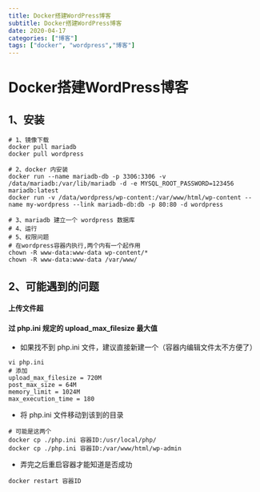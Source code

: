 ```yaml
---
title: Docker搭建WordPress博客
subtitle: Docker搭建WordPress博客
date: 2020-04-17
categories: ["博客"]
tags: ["docker", "wordpress","博客"]
---
```

# Docker搭建WordPress博客

## 1、安装

```shell
# 1、镜像下载
docker pull mariadb
docker pull wordpress

# 2、docker 内安装
docker run --name mariadb-db -p 3306:3306 -v /data/mariadb:/var/lib/mariadb -d -e MYSQL_ROOT_PASSWORD=123456 mariadb:latest
docker run -v /data/wordpress/wp-content:/var/www/html/wp-content --name my-wordpress --link mariadb-db:db -p 80:80 -d wordpress

# 3、mariadb 建立一个 wordpress 数据库
# 4、运行
# 5、权限问题
# 在wordpress容器内执行,两个内有一个起作用
chown -R www-data:www-data wp-content/*
chown -R www-data:www-data /var/www/
```

## 2、可能遇到的问题

#### 上传文件超

#### 过 php.ini  规定的 upload_max_filesize 最大值

- 如果找不到 php.ini 文件，建议直接新建一个（容器内编辑文件太不方便了）

```shell
vi php.ini
# 添加
upload_max_filesize = 720M
post_max_size = 64M
memory_limit = 1024M
max_execution_time = 180

```

- 将 php.ini 文件移动到该到的目录

``` shell
# 可能是这两个
docker cp ./php.ini 容器ID:/usr/local/php/
docker cp ./php.ini 容器ID:/var/www/html/wp-admin

```

- 弄完之后重启容器才能知道是否成功

``` shell
docker restart 容器ID
```

